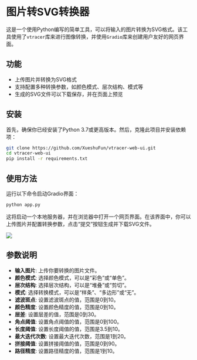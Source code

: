 
# 图片转SVG转换器

这是一个使用Python编写的简单工具，可以将输入的图片转换为SVG格式。该工具使用了`vtracer`库来进行图像转换，并使用`Gradio`库来创建用户友好的网页界面。

## 功能

- 上传图片并转换为SVG格式
- 支持配置多种转换参数，如颜色模式、层次结构、模式等
- 生成的SVG文件可以下载保存，并在页面上预览

## 安装

首先，确保你已经安装了Python 3.7或更高版本。然后，克隆此项目并安装依赖项：

```bash
git clone https://github.com/XueshuFun/vtracer-web-ui.git
cd vtracer-web-ui
pip install -r requirements.txt
```

## 使用方法

运行以下命令启动Gradio界面：

```bash
python app.py
```

这将启动一个本地服务器，并在浏览器中打开一个网页界面。在该界面中，你可以上传图片并配置转换参数，点击“提交”按钮生成并下载SVG文件。

![](https://cdn.xueshu.fun/202406042142637.png)

## 参数说明

- **输入图片**: 上传你要转换的图片文件。
- **颜色模式**: 选择颜色模式，可以是“彩色”或“单色”。
- **层次结构**: 选择层次结构，可以是“堆叠”或“剪切”。
- **模式**: 选择转换模式，可以是“样条”、“多边形”或“无”。
- **滤波斑点**: 设置滤波斑点的值，范围是0到10。
- **颜色精度**: 设置颜色精度的值，范围是0到10。
- **层差**: 设置层差的值，范围是0到30。
- **角点阈值**: 设置角点阈值的值，范围是0到100。
- **长度阈值**: 设置长度阈值的值，范围是3.5到10。
- **最大迭代次数**: 设置最大迭代次数，范围是1到20。
- **拼接阈值**: 设置拼接阈值的值，范围是0到90。
- **路径精度**: 设置路径精度的值，范围是1到10。



